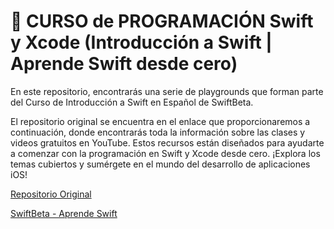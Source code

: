 # 📱 CURSO de PROGRAMACIÓN Swift y Xcode (Introducción a Swift | Aprende Swift desde cero)

En este repositorio, encontrarás una serie de playgrounds que forman parte del Curso de Introducción a Swift en Español de SwiftBeta.

El repositorio original se encuentra en el enlace que proporcionaremos a continuación, donde encontrarás toda la información sobre las clases y videos gratuitos en YouTube. Estos recursos están diseñados para ayudarte a comenzar con la programación en Swift y Xcode desde cero. ¡Explora los temas cubiertos y sumérgete en el mundo del desarrollo de aplicaciones iOS!

[Repositorio Original](https://github.com/SwiftBeta/Curso-Swift-Introduccion.git)

[SwiftBeta - Aprende Swift](https://aprendeswift.com/roadmap)
